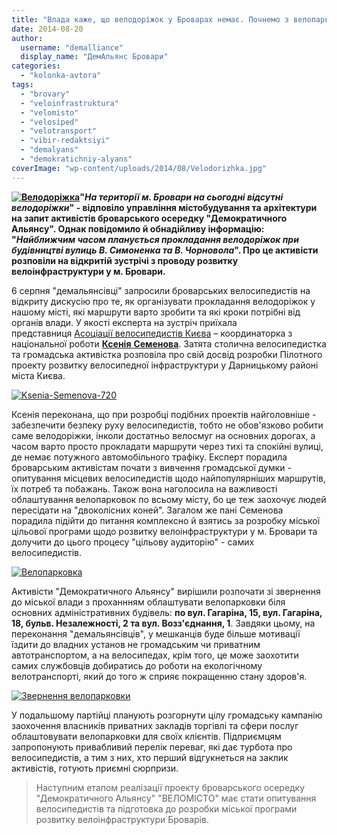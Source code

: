 ```yaml
---
title: "Влада каже, що велодоріжок у Броварах немає. Почнемо з велопарковок!"
date: 2014-08-20
author: 
  username: "demalliance"
  display_name: "ДемАльянс Бровари"
categories: 
  - "kolonka-avtora"
tags: 
  - "brovary"
  - "veloinfrastruktura"
  - "velomisto"
  - "velosiped"
  - "velotransport"
  - "vibir-redaktsiyi"
  - "demalyans"
  - "demokratichniy-alyans"
coverImage: "wp-content/uploads/2014/08/Velodorizhka.jpg"
---
```


**[![Велодоріжка](https://mpz.brovary.org/wp-content/uploads/2014/08/Velodorizhka.jpg)](https://mpz.brovary.org/wp-content/uploads/2014/08/Velodorizhka.jpg)"_На території м. Бровари на сьогодні відсутні велодоріжки_" - відповіло управління містобудування та архітектури на запит активістів броварського осередку "Демократичного Альянсу". Однак повідомило й обнадійливу інформацію: "_Найближчим часом планується прокладання велодоріжок при будівництві вулиць В. Симоненка та В. Чорновола_". Про це активісти розповіли на відкритій зустрічі з проводу розвитку велоінфраструктури у м. Бровари.**

6 серпня "демальянсівці" запросили броварських велосипедистів на відкриту дискусію про те, як організувати прокладання велодоріжок у нашому місті, які маршрути варто зробити та які кроки потрібні від органів влади. У якості експерта на зустріч приїхала представниця [Асоціації велосипедистів Києва](https://avk.org.ua/) – координаторка з національної роботи [**Ксенія** **Семенова**](https://avk.org.ua/2014/06/avk-v-oblychchyah-kseniya-semenova/). Затята столична велосипедистка та громадська активістка розповіла про свій досвід розробки Пілотного проекту розвитку велосипедної інфраструктури у Дарницькому районі міста Києва.

[![Ksenia-Semenova-720](https://mpz.brovary.org/wp-content/uploads/2014/08/Ksenia-Semenova-720.jpg)](https://mpz.brovary.org/wp-content/uploads/2014/08/Ksenia-Semenova-720.jpg)

Ксенія переконана, що при розробці подібних проектів найголовніше - забезпечити безпеку руху велосипедистів, тобто не обов'язково робити саме велодоріжки, інколи достатньо велосмуг на основних дорогах, а часом варто просто прокладати маршрути через тихі та спокійні вулиці, де немає потужного автомобільного трафіку. Експерт порадила броварським активістам почати з вивчення громадської думки - опитування місцевих велосипедистів щодо найпопулярніших маршрутів, їх потреб та побажань. Також вона наголосила на важливості облаштування велопарковок по всьому місту, бо це теж заохочує людей пересідати на "двоколісних коней". Загалом же пані Семенова порадила підійти до питання комплексно й взятись за розробку міської цільової програми щодо розвитку велоінфраструктури у м. Бровари та долучити до цього процесу "цільову аудиторію" - самих велосипедистів.

[![Велопарковка](https://mpz.brovary.org/wp-content/uploads/2014/08/Veloparkovka.jpg)](https://mpz.brovary.org/wp-content/uploads/2014/08/Veloparkovka.jpg)

Активісти "Демократичного Альянсу" вирішили розпочати зі звернення до міської влади з проханнням облаштувати велопарковки біля основних адміністративних будівель: **по вул. Гагаріна, 15, вул. Гагаріна, 18, бульв. Незалежності, 2 та вул. Возз'єднання, 1**. Завдяки цьому, на переконання "демальянсівців", у мешканців буде більше мотивації їздити до владних установ не громадським чи приватним автотранспортом, а на велосипедах, крім того, це може заохотити самих службовців добиратись до роботи на екологічному велотранспорті, який до того ж сприяє покращенню стану здоров'я.

[![Звернення велопарковки](https://mpz.brovary.org/wp-content/uploads/2014/08/Zvernennya-veloparkovki.jpg)](https://mpz.brovary.org/wp-content/uploads/2014/08/Zvernennya-veloparkovki.jpg)

У подальшому партійці планують розгорнути цілу громадську кампанію заохочення власників приватних закладів торгівлі та сфери послуг облаштовувати велопарковки для своїх клієнтів. Підприємцям запропонують привабливий перелік переваг, які дає турбота про велосипедистів, а тим з них, хто перший відгукнеться на заклик активістів, готують приємні сюрпризи.

> Наступним етапом реалізації проекту броварського осередку "Демократичного Альянсу" "ВЕЛОМІСТО" має стати опитування велосипедистів та підготовка до розробки міської програми розвитку велоінфраструктури Броварів.

